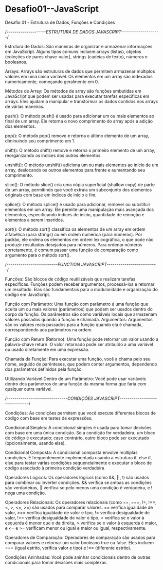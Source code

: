 # Desafio01--JavaScript
Desafio 01 - Estrutura de Dados, Funções e Condições

/*--------------------ESTRUTURA DE DADOS JAVASCRIPT--------------------*/

Estrutura de Dados:
São maneiras de organizar e armazenar informações em JavaScript. 
Alguns tipos comuns incluem arrays (listas), objetos (coleções de pares chave-valor),
strings (cadeias de texto), números e booleanos.

Arrays:
Arrays são estruturas de dados que permitem armazenar múltiplos valores em uma única variável.
Os elementos em um array são indexados numericamente, começando geralmente em 0.

Métodos de Array:
Os métodos de array são funções embutidas em JavaScript que podem ser usadas para executar tarefas
específicas em arrays. Eles ajudam a manipular e transformar os dados contidos nos arrays de várias
maneiras.

push():
O método push() é usado para adicionar um ou mais elementos ao final de um array. Ele retorna o novo
comprimento do array após a adição dos elementos.

pop():
O método pop() remove e retorna o último elemento de um array, diminuindo seu comprimento em 1.

shift():
O método shift() remove e retorna o primeiro elemento de um array, reorganizando os índices dos
outros elementos.

unshift():
O método unshift() adiciona um ou mais elementos ao início de um array, deslocando os outros 
elementos para frente e aumentando seu comprimento.

slice():
O método slice() cria uma cópia superficial (shallow copy) de parte de um array, permitindo que
você extraia um subconjunto dos elementos originais com base em índices de início e fim.

splice():
O método splice() é usado para adicionar, remover ou substituir elementos em um array. Ele permite
uma manipulação mais avançada dos elementos, especificando índices de início, quantidade de remoção 
e elementos a serem inseridos.

sort():
O método sort() classifica os elementos de um array em ordem alfabética (para strings) ou em ordem 
numérica (para números). Por padrão, ele ordena os elementos em ordem lexicográfica, o que pode não
produzir resultados desejados para números. Para ordenar números corretamente, é comum passar uma 
função de comparação como argumento para o método sort().

/*--------------------------FUNCTION JAVASCRIPT--------------------------*/

Funções: 
São blocos de código reutilizáveis que realizam tarefas específicas. Funções podem
receber argumentos, processá-los e retornar um resultado. Elas são fundamentais para
a modularidade e organização do código em JavaScript.

Função com Parâmetro:
Uma função com parâmetro é uma função que aceita um ou mais valores (parâmetros) que podem ser usados dentro do
corpo da função. Os parâmetros são como variáveis locais que armazenam valores passados quando a função é chamada.
Argumentos:
Argumentos são os valores reais passados para a função quando ela é chamada, correspondendo aos parâmetros na ordem.

Função com Return (Retorno):
Uma função pode retornar um valor usando a palavra-chave return. O valor retornado pode ser atribuído a uma variável
ou usado diretamente em uma expressão. 

Chamada da Função:
Para executar uma função, você a chama pelo seu nome, seguido de parênteses, que podem conter argumentos, dependendo
dos parâmetros definidos pela função.

Utilizando Variável Dentro de um Parâmetro:
Você pode usar variáveis dentro dos parâmetros de uma função da mesma forma que faria com qualquer outra variável.


/*-------------------------------CONDIÇÕES JAVASCRIPT-------------------------------*/

Condições: 
As condições permitem que você execute diferentes blocos de código com base em testes de expressões.

Condicional Simples:
A condicional simples é usada para tomar decisões com base em uma única condição. Se a condição for verdadeira, 
um bloco de código é executado; caso contrário, outro bloco pode ser executado (opcionalmente, usando else).

Condicional Composta:
A condicional composta envolve múltiplas condições. É frequentemente implementada usando a estrutura if, else if, 
else para testar várias condições sequencialmente e executar o bloco de código associado à primeira condição 
verdadeira.

Operadores Lógicos:
Os operadores lógicos (como &&, ||, !) são usados para combinar ou inverter condições. && verifica se ambas as 
condições são verdadeiras, || verifica se pelo menos uma condição é verdadeira, e ! nega uma condição.

Operadores Relacionais:
Os operadores relacionais (como ==, ===, !=, !==, <, >, <=, >=) são usados para comparar valores. == verifica 
igualdade de valor, === verifica igualdade de valor e tipo, != verifica desigualdade de valor, !== verifica 
desigualdade de valor e tipo, < verifica se o valor à esquerda é menor que o da direita, > verifica se o valor
à esquerda é maior, e <= e >= verificam menor ou igual e maior ou igual, respectivamente.

Operadores de Comparação:
Operadores de comparação são usados para comparar valores e retornar um valor booleano true ou false. 
Eles incluem === (igual estrito, verifica valor e tipo) e !== (diferente estrito).

Condições Aninhadas:
Você pode aninhar condicionais dentro de outras condicionais para tomar decisões mais complexas.




